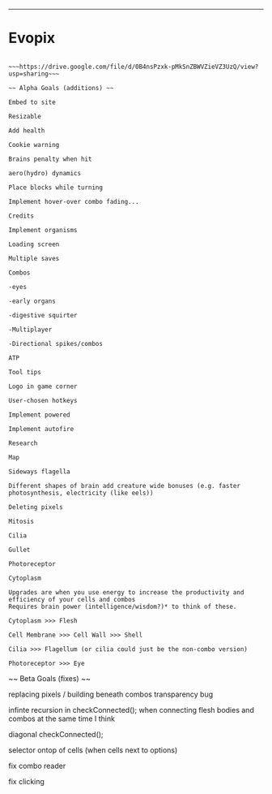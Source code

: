 ***
# Evopix
~~~~~~~~~~~~~~~~~~~~~~~~~~~~~~~~~~~~~~~~~~~~~~~~~~~~~~~~~~~~~~~~~~~~~~~~~~~~~~~~~~~~~~~~~~~~~~~~~~~~~~~~~~~~~~~~~~~~~~~~~~~~~

~~~https://drive.google.com/file/d/0B4nsPzxk-pMkSnZBWVZieVZ3UzQ/view?usp=sharing~~~

~~ Alpha Goals (additions) ~~

Embed to site

Resizable

Add health

Cookie warning

Brains penalty when hit

aero(hydro) dynamics

Place blocks while turning

Implement hover-over combo fading...

Credits

Implement organisms

Loading screen

Multiple saves

Combos

-eyes

-early organs

-digestive squirter

-Multiplayer

-Directional spikes/combos

ATP

Tool tips

Logo in game corner

User-chosen hotkeys

Implement powered

Implement autofire

Research

Map

Sideways flagella

Different shapes of brain add creature wide bonuses (e.g. faster photosynthesis, electricity (like eels))

Deleting pixels

Mitosis

Cilia

Gullet

Photoreceptor

Cytoplasm

Upgrades are when you use energy to increase the productivity and efficiency of your cells and combos
Requires brain power (intelligence/wisdom?)* to think of these.

Cytoplasm >>> Flesh

Cell Membrane >>> Cell Wall >>> Shell

Cilia >>> Flagellum (or cilia could just be the non-combo version)

Photoreceptor >>> Eye

~~~~~~~~~~~~~~~~~~~~~~~~~~~~~~~~~~~~~~~~~~~~~~~~~~~~~~~~~~~~~~~~~~~~~~~~~~~~~~~~~~~~~~~~~~~~~~~~~~~~~~~~~~~~~~~~~~~~~~~~~~~~~
~~ Beta Goals (fixes) ~~

replacing pixels / building beneath combos transparency bug

infinte recursion in checkConnected(); when connecting flesh bodies and combos at the same time I think

diagonal checkConnected();

selector ontop of cells (when cells next to options)

fix combo reader

fix clicking
